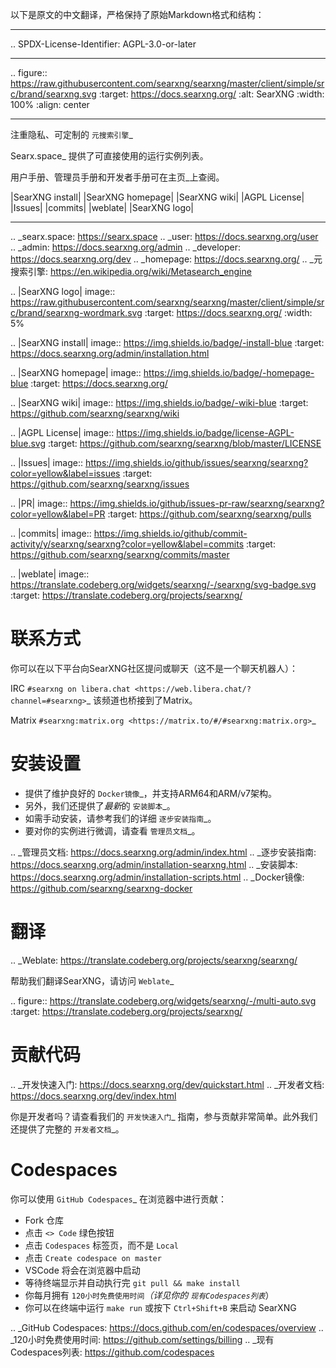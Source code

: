 以下是原文的中文翻译，严格保持了原始Markdown格式和结构：

---

.. SPDX-License-Identifier: AGPL-3.0-or-later

----

.. figure:: https://raw.githubusercontent.com/searxng/searxng/master/client/simple/src/brand/searxng.svg
   :target: https://docs.searxng.org/
   :alt: SearXNG
   :width: 100%
   :align: center

----

注重隐私、可定制的 `元搜索引擎`_

Searx.space_ 提供了可直接使用的运行实例列表。

用户手册、管理员手册和开发者手册可在主页_上查阅。

|SearXNG install|
|SearXNG homepage|
|SearXNG wiki|
|AGPL License|
|Issues|
|commits|
|weblate|
|SearXNG logo|

----

.. _searx.space: https://searx.space
.. _user: https://docs.searxng.org/user
.. _admin: https://docs.searxng.org/admin
.. _developer: https://docs.searxng.org/dev
.. _homepage: https://docs.searxng.org/
.. _元搜索引擎: https://en.wikipedia.org/wiki/Metasearch_engine

.. |SearXNG logo| image:: https://raw.githubusercontent.com/searxng/searxng/master/client/simple/src/brand/searxng-wordmark.svg
   :target: https://docs.searxng.org/
   :width: 5%

.. |SearXNG install| image:: https://img.shields.io/badge/-install-blue
   :target: https://docs.searxng.org/admin/installation.html

.. |SearXNG homepage| image:: https://img.shields.io/badge/-homepage-blue
   :target: https://docs.searxng.org/

.. |SearXNG wiki| image:: https://img.shields.io/badge/-wiki-blue
   :target: https://github.com/searxng/searxng/wiki

.. |AGPL License|  image:: https://img.shields.io/badge/license-AGPL-blue.svg
   :target: https://github.com/searxng/searxng/blob/master/LICENSE

.. |Issues| image:: https://img.shields.io/github/issues/searxng/searxng?color=yellow&label=issues
   :target: https://github.com/searxng/searxng/issues

.. |PR| image:: https://img.shields.io/github/issues-pr-raw/searxng/searxng?color=yellow&label=PR
   :target: https://github.com/searxng/searxng/pulls

.. |commits| image:: https://img.shields.io/github/commit-activity/y/searxng/searxng?color=yellow&label=commits
   :target: https://github.com/searxng/searxng/commits/master

.. |weblate| image:: https://translate.codeberg.org/widgets/searxng/-/searxng/svg-badge.svg
   :target: https://translate.codeberg.org/projects/searxng/


联系方式
=======

你可以在以下平台向SearXNG社区提问或聊天（这不是一个聊天机器人）：

IRC
  `#searxng on libera.chat <https://web.libera.chat/?channel=#searxng>`_
  该频道也桥接到了Matrix。

Matrix
  `#searxng:matrix.org <https://matrix.to/#/#searxng:matrix.org>`_


安装设置
=====

- 提供了维护良好的 `Docker镜像`_，并支持ARM64和ARM/v7架构。
- 另外，我们还提供了*最新*的 `安装脚本`_。
- 如需手动安装，请参考我们的详细 `逐步安装指南`_。
- 要对你的实例进行微调，请查看 `管理员文档`_。

.. _管理员文档: https://docs.searxng.org/admin/index.html
.. _逐步安装指南: https://docs.searxng.org/admin/installation-searxng.html
.. _安装脚本: https://docs.searxng.org/admin/installation-scripts.html
.. _Docker镜像: https://github.com/searxng/searxng-docker

翻译
============

.. _Weblate: https://translate.codeberg.org/projects/searxng/searxng/

帮助我们翻译SearXNG，请访问 `Weblate`_

.. figure:: https://translate.codeberg.org/widgets/searxng/-/multi-auto.svg
   :target: https://translate.codeberg.org/projects/searxng/


贡献代码
============

.. _开发快速入门: https://docs.searxng.org/dev/quickstart.html
.. _开发者文档: https://docs.searxng.org/dev/index.html

你是开发者吗？请查看我们的 `开发快速入门`_ 指南，参与贡献非常简单。此外我们还提供了完整的 `开发者文档`_。


Codespaces
==========

你可以使用 `GitHub Codespaces`_ 在浏览器中进行贡献：

- Fork 仓库
- 点击 ``<> Code`` 绿色按钮
- 点击 ``Codespaces`` 标签页，而不是 ``Local``
- 点击 ``Create codespace on master``
- VSCode 将会在浏览器中启动
- 等待终端显示并自动执行完 ``git pull && make install``
- 你每月拥有 `120小时免费使用时间`_（详见你的 `现有Codespaces列表`_）
- 你可以在终端中运行 ``make run`` 或按下 ``Ctrl+Shift+B`` 来启动 SearXNG

.. _GitHub Codespaces: https://docs.github.com/en/codespaces/overview
.. _120小时免费使用时间: https://github.com/settings/billing
.. _现有Codespaces列表: https://github.com/codespaces